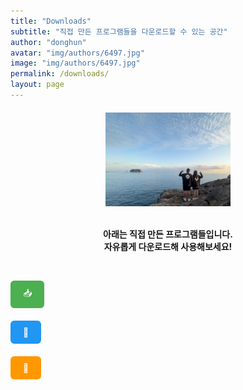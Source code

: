 ```yaml
---
title: "Downloads"
subtitle: "직접 만든 프로그램들을 다운로드할 수 있는 공간"
author: "donghun"
avatar: "img/authors/6497.jpg"
image: "img/authors/6497.jpg"
permalink: /downloads/
layout: page
---
```


<div style="text-align: center; margin-top: 20px;">
  <img src="/img/authors/6497.jpg" alt="다운로드 이미지" width="200" style= box-shadow: 0 0 10px rgba(0,0,0,0.2);">
</div>

<br>

<div style="text-align: center;">
  <p><strong>아래는 직접 만든 프로그램들입니다.<br>자유롭게 다운로드해 사용해보세요!</strong></p>
</div>

<br>

<div style="max-width: 600px; margin: 0 auto;">
  <ul style="list-style: none; padding: 0;">
    <li style="margin-bottom: 20px;">
      <a href="/downloads/newsbot-v1.0.exe" download style="display: inline-block; padding: 10px 20px; background-color: #4CAF50; color: white; text-decoration: none; border-radius: 6px;">📥</a>
    </li>
    <li style="margin-bottom: 20px;">
      <a href="/downloads/englishquiz-v2.1.exe" download style="display: inline-block; padding: 10px 20px; background-color: #2196F3; color: white; text-decoration: none; border-radius: 6px;">📘</a>
    </li>
    <li style="margin-bottom: 20px;">
      <a href="/downloads/archerytimer-v1.0.exe" download style="display: inline-block; padding: 10px 20px; background-color: #FF9800; color: white; text-decoration: none; border-radius: 6px;">🏹</a>
    </li>
  </ul>
</div>